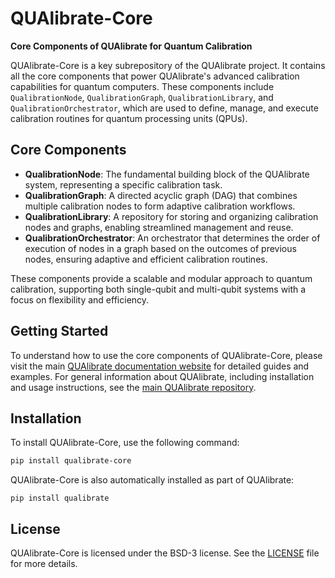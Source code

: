 # QUAlibrate-Core

**Core Components of QUAlibrate for Quantum Calibration**

QUAlibrate-Core is a key subrepository of the QUAlibrate project. It contains all the core components that power QUAlibrate's advanced calibration capabilities for quantum computers. These components include `QualibrationNode`, `QualibrationGraph`, `QualibrationLibrary`, and `QualibrationOrchestrator`, which are used to define, manage, and execute calibration routines for quantum processing units (QPUs).

## Core Components

- **QualibrationNode**: The fundamental building block of the QUAlibrate system, representing a specific calibration task.
- **QualibrationGraph**: A directed acyclic graph (DAG) that combines multiple calibration nodes to form adaptive calibration workflows.
- **QualibrationLibrary**: A repository for storing and organizing calibration nodes and graphs, enabling streamlined management and reuse.
- **QualibrationOrchestrator**: An orchestrator that determines the order of execution of nodes in a graph based on the outcomes of previous nodes, ensuring adaptive and efficient calibration routines.

These components provide a scalable and modular approach to quantum calibration, supporting both single-qubit and multi-qubit systems with a focus on flexibility and efficiency.

## Getting Started

To understand how to use the core components of QUAlibrate-Core, please visit the main [QUAlibrate documentation website](https://www.github.io/qua-platform/qualibrate) for detailed guides and examples. For general information about QUAlibrate, including installation and usage instructions, see the [main QUAlibrate repository](https://github.com/qua-platform/qualibrate).

## Installation

To install QUAlibrate-Core, use the following command:

```bash
pip install qualibrate-core
```

QUAlibrate-Core is also automatically installed as part of QUAlibrate:

```
pip install qualibrate
```

## License

QUAlibrate-Core is licensed under the BSD-3 license. See the [LICENSE](https://github.com/qua-platform/qualibrate-core/blob/main/LICENSE) file for more details.
